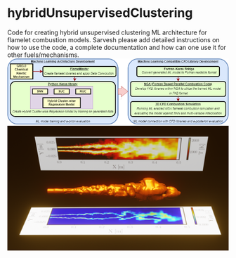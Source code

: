 # hybridUnsupervisedClustering
Code for creating hybrid unsupervised clustering ML architecture for flamelet combustion models. Sarvesh please add detailed instructions on how to use the code, a complete documentation and how can one use it for other fuels/mechanisms. 
![Alt text](https://github.com/ctftamu/hybridUnsupervisedClustering/raw/main/images/Detailed_MLArchitecture.png)
![Alt text](https://github.com/ctftamu/hybridUnsupervisedClustering/raw/main/images/flame1.png)
